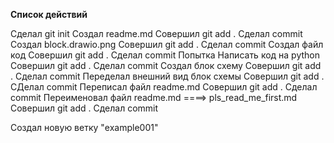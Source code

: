 __Список действий__

Сделал git init 
Создал readme.md
    Совершил git add .
    Сделал commit
Создал block.drawio.png
    Совершил git add .
    Сделал commit
Создал файл код
    Совершил git add .
    Сделал commit
Попытка Написать код на python
    Совершил git add .
    Сделал commit 
Создал блок схему 
    Совершил git add .
    Сделал commit
Переделал внешний вид блок схемы
    Совершил git add . 
    СДелал commit
Переписал файл readme.md 
    Совершил git add .
    Сделал commit
Переименовал файл readme.md ====> pls_read_me_first.md
    Совершил git add .
    Сделал commit



Создал новую ветку "example001"


